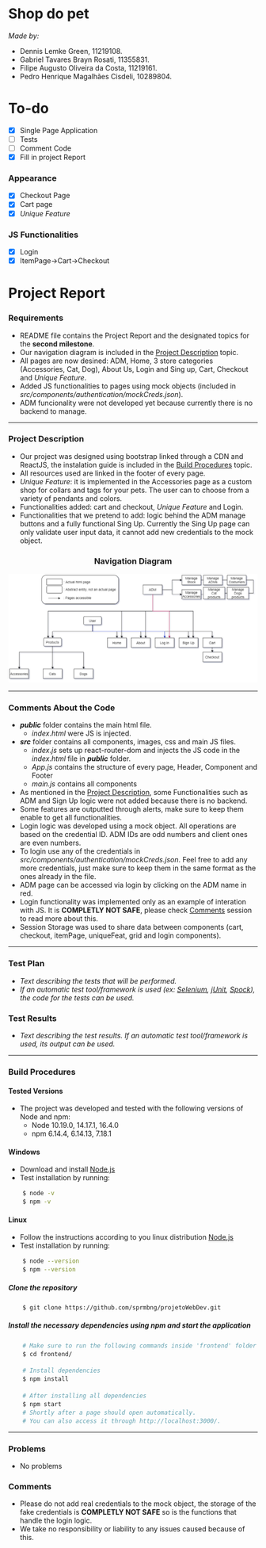# Shop do pet
*Made by:*
- Dennis Lemke Green, 11219108.
- Gabriel Tavares Brayn Rosati, 11355831.
- Filipe Augusto Oliveira da Costa, 11219161.
- Pedro Henrique Magalhães Cisdeli, 10289804.
# To-do
- [x] Single Page Application
- [ ] Tests
- [ ] Comment Code
- [x] Fill in project Report
### Appearance
- [x] Checkout Page
- [x] Cart page
- [x] _Unique Feature_
### JS Functionalities
- [x] Login
- [x] ItemPage->Cart->Checkout

# Project Report
### Requirements
* README file contains the Project Report and the designated topics for the **second milestone**.
* Our navigation diagram is included in the [Project Description](#Project-Description) topic.
* All pages are now desined: ADM, Home, 3 store categories (Accessories, Cat, Dog), About Us, Login and Sing up, Cart, Checkout and _Unique Feature_.
* Added JS functionalities to pages using mock objects (included in _src/components/authentication/mockCreds.json_).
* ADM funcionality were not developed yet because currently there is no backend to manage.

---

### Project Description
* Our project was designed using bootstrap linked through a CDN and ReactJS, the instalation guide is included in the [Build Procedures](#Build-Procedures) topic.
* All resources used are linked in the footer of every page.
* _Unique Feature_: it is implemented in the Accessories page as a custom shop for collars and tags for your pets. The user can to choose from a variety of pendants and colors. 
* Functionalities added: cart and checkout,  _Unique Feature_ and Login. 
* Functionalities that we pretend to add: logic behind the ADM manage buttons and a fully functional Sing Up. Currently the Sing Up page can only validate user input data, it cannot add new credentials to the mock object. 

<h3 align="center">Navigation Diagram</h3>
<img alt="Navigation Diagram" title="Navigation-Diagram" src=".github/nav_diagram.png" />

---

### Comments About the Code
* **_public_** folder contains the main html file.
  * _index.html_ were JS is injected.
* **_src_** folder contains all components, images, css and main JS files.
  * _index.js_ sets up react-router-dom and injects the JS code in the _index.html_ file in **_public_** folder.
  * _App.js_ contains the structure of every page, Header, Component and Footer
  * _main.js_ contains all components    
* As mentioned in the [Project Description](#Project-Description), some Functionalities such as ADM and Sign Up logic were not added because there is no backend.
* Some features are outputted through alerts, make sure to keep them enable to get all functionalities.
* Login logic was developed using a mock object. All operations are based on the credential ID. ADM IDs are odd numbers and client ones are even numbers.
* To login use any of the credentials in _src/components/authentication/mockCreds.json_. Feel free to add any more credentials, just make sure to keep them in the same format as the ones already in the file.
* ADM page can be accessed via login by clicking on the ADM name in red.
* Login functionality was implemented only as an example of interation with JS. It is **COMPLETLY NOT SAFE**, please check [Comments](#Comments) session to read more about this.
* Session Storage was used to share data between components (cart, checkout, itemPage, uniqueFeat, grid and login components).

---

### Test Plan
* _Text describing the tests that will be performed._
* _If an automatic test tool/framework is used (ex: [Selenium](https://www.selenium.dev/), [jUnit](https://junit.org/junit5/), [Spock](https://spockframework.org/)), the code for the tests can be used._
### Test Results
* _Text describing the test results. If an automatic test tool/framework is used, its output can be used._

---

### Build Procedures
#### Tested Versions

- The project was developed and tested with the following versions of Node and npm:
  - Node 10.19.0, 14.17.1, 16.4.0
  - npm 6.14.4, 6.14.13, 7.18.1 

#### Windows

- Download and install [Node.js](https://nodejs.org/en/download/)
- Test installation by running:
```sh
    $ node -v
    $ npm -v
```
#### Linux
- Follow the instructions according to you linux distribution [Node.js](https://nodejs.org/en/download/package-manager/#debian-and-ubuntu-based-linux-distributions)
- Test installation by running:
```sh
    $ node --version
    $ npm --version
```
##### Clone the repository

```sh
    $ git clone https://github.com/sprmbng/projetoWebDev.git
```

##### Install the necessary dependencies using npm and start the application

```sh
    # Make sure to run the following commands inside 'frontend' folder
    $ cd frontend/

    # Install dependencies
    $ npm install

    # After installing all dependencies 
    $ npm start
    # Shortly after a page should open automatically.
    # You can also access it through http://localhost:3000/.
```
---
### Problems
* No problems
### Comments
* Please do not add real credentials to the mock object, the storage of the fake credentials is **COMPLETLY NOT SAFE** so is the functions that handle the login logic.
* We take no responsibility or liability to any issues caused because of this.

